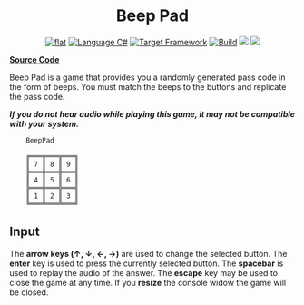 <h1 align="center">
	Beep Pad
</h1>

<p align="center">
	<a href="https://github.com/ZacharyPatten/dotnet-console-games" alt="GitHub repo"><img alt="flat" src="https://img.shields.io/badge/github-repo-black?logo=github&amp;style=flat"></a>
	<a href="https://docs.microsoft.com/en-us/dotnet/csharp/" alt="GitHub repo"><img alt="Language C#" src="https://img.shields.io/badge/language-C%23-%23178600"></a>
	<a href="https://dotnet.microsoft.com/download"><img src="https://img.shields.io/badge/dynamic/xml?color=%23512bd4&label=target&query=%2F%2FTargetFramework%5B1%5D&url=https%3A%2F%2Fraw.githubusercontent.com%2FZacharyPatten%2Fdotnet-console-games%2Fmaster%2FProjects%2FBeep%2520Pad%2FBeep%2520Pad.csproj&logo=.net" title="Target Framework" alt="Target Framework"></a>
	<a href="https://github.com/ZacharyPatten/dotnet-console-games/actions"><img src="https://github.com/ZacharyPatten/dotnet-console-games/workflows/Beep%20Pad%20Build/badge.svg" title="Goto Build" alt="Build"></a>
	<a href="https://discord.gg/4XbQbwF" alt="chat on Discord"><img src="https://img.shields.io/discord/557244925712924684?logo=discord" /></a>
	<a href="https://github.com/ZacharyPatten/dotnet-console-games/blob/master/LICENSE" alt="license"><img src="https://img.shields.io/badge/license-MIT-green.svg" /></a>
</p>

**[Source Code](Program.cs)**

Beep Pad is a game that provides you a randomly generated pass code in the form of beeps. You must match the beeps to the buttons and replicate the pass code.

**_If you do not hear audio while playing this game, it may not be compatible with your system._**

```
    BeepPad

    ╔═══╦═══╦═══╗
    ║ 7 ║ 8 ║ 9 ║
    ╠═══╬═══╬═══╣
    ║ 4 ║ 5 ║ 6 ║
    ╠═══╬═══╬═══╣
    ║ 1 ║ 2 ║ 3 ║
    ╚═══╩═══╩═══╝
```

## Input

The **arrow keys (↑, ↓, ←, →)** are used to change the selected button. The **enter** key is used to press the currently selected button. The **spacebar** is used to replay the audio of the answer. The **escape** key may be used to close the game at any time. If you **resize** the console widow the game will be closed.
